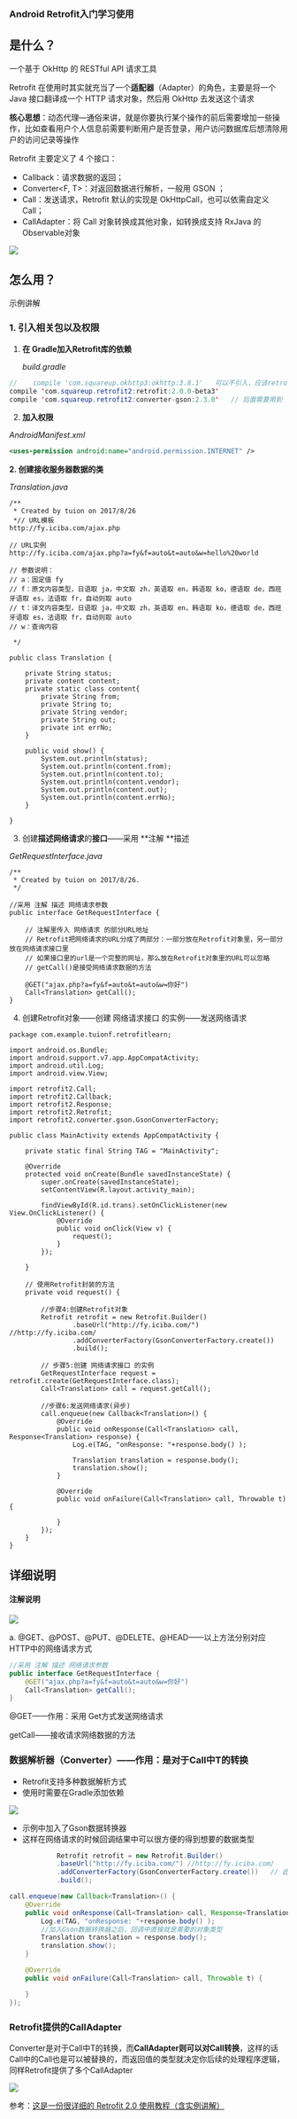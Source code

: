 ### Android   Retrofit入门学习使用

## 是什么？

一个基于 OkHttp 的 RESTful API 请求工具



Retrofit 在使用时其实就充当了一个**适配器**（Adapter）的角色，主要是将一个 Java 接口翻译成一个 HTTP 请求对象，然后用 OkHttp 去发送这个请求



**核心思想**：动态代理—通俗来讲，就是你要执行某个操作的前后需要增加一些操作，比如查看用户个人信息前需要判断用户是否登录，用户访问数据库后想清除用户的访问记录等操作





Retrofit 主要定义了 4 个接口：

- Callback<T>：请求数据的返回；
- Converter<F, T>：对返回数据进行解析，一般用 GSON ；
- Call<T>：发送请求，Retrofit 默认的实现是 OkHttpCall<T>，也可以依需自定义 Call<T>；
- CallAdapter<T>：将 Call 对象转换成其他对象，如转换成支持 RxJava 的 Observable对象



![](https://ws1.sinaimg.cn/large/534fc2d6ly1fiwbc9hp91j20g10b1ad3.jpg)



## 怎么用？



示例讲解

### 1. 引入相关包以及权限 



1. **在 Gradle加入Retrofit库的依赖**

   *build.gradle*

```java 
//    compile 'com.squareup.okhttp3:okhttp:3.8.1'   可以不引入，应该retrofit2 会把okhttp引进来
compile 'com.squareup.retrofit2:retrofit:2.0.0-beta3'  
compile 'com.squareup.retrofit2:converter-gson:2.3.0'   // 后面需要用到 
```



2. **加入权限** 

*AndroidManifest.xml*

```xml
<uses-permission android:name="android.permission.INTERNET" />
```



**2. 创建接收服务器数据的类**



*Translation.java*

```
/**
 * Created by tuion on 2017/8/26
 *// URL模板
http://fy.iciba.com/ajax.php

// URL实例
http://fy.iciba.com/ajax.php?a=fy&f=auto&t=auto&w=hello%20world

// 参数说明：
// a：固定值 fy
// f：原文内容类型，日语取 ja，中文取 zh，英语取 en，韩语取 ko，德语取 de，西班牙语取 es，法语取 fr，自动则取 auto
// t：译文内容类型，日语取 ja，中文取 zh，英语取 en，韩语取 ko，德语取 de，西班牙语取 es，法语取 fr，自动则取 auto
// w：查询内容
 
 */

public class Translation {

    private String status;
    private content content;
    private static class content{
        private String from;
        private String to;
        private String vendor;
        private String out;
        private int errNo;
    }

    public void show() {
        System.out.println(status);
        System.out.println(content.from);
        System.out.println(content.to);
        System.out.println(content.vendor);
        System.out.println(content.out);
        System.out.println(content.errNo);
    }

}
```





3. 创建**描述网络请求**的**接口**——采用 **注解 **描述



*GetRequestInterface.java*

```
/**
 * Created by tuion on 2017/8/26.
 */

//采用 注解 描述 网络请求参数
public interface GetRequestInterface {

    // 注解里传入 网络请求 的部分URL地址
    // Retrofit把网络请求的URL分成了两部分：一部分放在Retrofit对象里，另一部分放在网络请求接口里
    // 如果接口里的url是一个完整的网址，那么放在Retrofit对象里的URL可以忽略
    // getCall()是接受网络请求数据的方法

    @GET("ajax.php?a=fy&f=auto&t=auto&w=你好")
    Call<Translation> getCall();
}
```



4. 创建Retrofit对象——创建 网络请求接口 的实例——发送网络请求



```
package com.example.tuionf.retrofitlearn;

import android.os.Bundle;
import android.support.v7.app.AppCompatActivity;
import android.util.Log;
import android.view.View;

import retrofit2.Call;
import retrofit2.Callback;
import retrofit2.Response;
import retrofit2.Retrofit;
import retrofit2.converter.gson.GsonConverterFactory;

public class MainActivity extends AppCompatActivity {

    private static final String TAG = "MainActivity";

    @Override
    protected void onCreate(Bundle savedInstanceState) {
        super.onCreate(savedInstanceState);
        setContentView(R.layout.activity_main);

        findViewById(R.id.trans).setOnClickListener(new View.OnClickListener() {
            @Override
            public void onClick(View v) {
                request();
            }
        });

    }

    // 使用Retrofit封装的方法
    private void request() {

        //步骤4:创建Retrofit对象
        Retrofit retrofit = new Retrofit.Builder()
                .baseUrl("http://fy.iciba.com/") //http://fy.iciba.com/
                .addConverterFactory(GsonConverterFactory.create())
                .build();

        // 步骤5:创建 网络请求接口 的实例
        GetRequestInterface request = retrofit.create(GetRequestInterface.class);
        Call<Translation> call = request.getCall();

        //步骤6:发送网络请求(异步)
        call.enqueue(new Callback<Translation>() {
            @Override
            public void onResponse(Call<Translation> call, Response<Translation> response) {
                Log.e(TAG, "onResponse: "+response.body() );

                Translation translation = response.body();
                translation.show();
            }

            @Override
            public void onFailure(Call<Translation> call, Throwable t) {

            }
        });
    }
}
```



## 详细说明 

#### 注解说明 



![](https://ws1.sinaimg.cn/large/534fc2d6gy1fiwpnrl19aj20hs0f4q4m.jpg)

a. @GET、@POST、@PUT、@DELETE、@HEAD——以上方法分别对应 HTTP中的网络请求方式



```java
//采用 注解 描述 网络请求参数
public interface GetRequestInterface {
    @GET("ajax.php?a=fy&f=auto&t=auto&w=你好")
    Call<Translation> getCall();
}
```



@GET——作用：采用 Get方式发送网络请求

getCall——接收请求网络数据的方法



### 数据解析器（Converter）——作用：是对于Call中T的转换

- Retrofit支持多种数据解析方式
- 使用时需要在Gradle添加依赖



![](https://ws1.sinaimg.cn/large/534fc2d6ly1fiwpua9w1qj20hs08oq6j.jpg)



- 示例中加入了Gson数据转换器 
- 这样在网络请求的时候回调结果中可以很方便的得到想要的数据类型 

```java
            Retrofit retrofit = new Retrofit.Builder()
            .baseUrl("http://fy.iciba.com/") //http://fy.iciba.com/
            .addConverterFactory(GsonConverterFactory.create())   // 此处加入Gson数据转换器
            .build();
```


```java
call.enqueue(new Callback<Translation>() {
    @Override
    public void onResponse(Call<Translation> call, Response<Translation> response) {
        Log.e(TAG, "onResponse: "+response.body() );
		//加入Gson数据转换器之后，回调中直接就是需要的对象类型 
        Translation translation = response.body();
        translation.show();
    }

    @Override
    public void onFailure(Call<Translation> call, Throwable t) {

    }
});
```



###  Retrofit提供的CallAdapter



Converter是对于Call中T的转换，而**CallAdapter则可以对Call转换**，这样的话Call中的Call也是可以被替换的，而返回值的类型就决定你后续的处理程序逻辑，同样Retrofit提供了多个CallAdapter



![](https://ws1.sinaimg.cn/large/534fc2d6ly1fiwqdheuktj20hf04cglt.jpg)



参考：[这是一份很详细的 Retrofit 2.0 使用教程（含实例讲解）](https://mp.weixin.qq.com/s?__biz=MzIwMzYwMTk1NA==&mid=2247485739&idx=1&sn=751318824da6b00507c3023207476f84&chksm=96cda866a1ba2170d2ac32d93147a4302ab3e083e96d55966d7e7f545564e02463d4c5083a92&scene=0#rd)